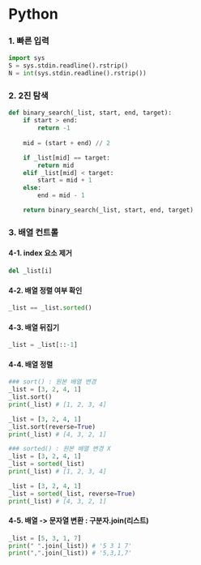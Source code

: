 # Python

### 1. 빠른 입력
```PYTHON
import sys
S = sys.stdin.readline().rstrip()
N = int(sys.stdin.readline().rstrip())
```

### 2. 2진 탐색
```PYTHON
def binary_search(_list, start, end, target):
	if start > end:
		return -1
	
	mid = (start + end) // 2

	if _list[mid] == target:
		return mid
	elif _list[mid] < target:
		start = mid + 1
	else:
		end = mid - 1

	return binary_search(_list, start, end, target)
```

### 3. 배열 컨트롤
#### 4-1. index 요소 제거
```python
del _list[i]
```

#### 4-2. 배열 정렬 여부 확인
```python
_list == _list.sorted()
```

#### 4-3. 배열 뒤집기
```python
_list = _list[::-1]
```

#### 4-4. 배열 정렬
```python
### sort() : 원본 배열 변경
_list = [3, 2, 4, 1]
_list.sort()
print(_list) # [1, 2, 3, 4]

_list = [3, 2, 4, 1]
_list.sort(reverse=True)
print(_list) # [4, 3, 2, 1]

### sorted() : 원본 배열 변경 X
_list = [3, 2, 4, 1]
_list = sorted(_list)
print(_list) # [1, 2, 3, 4]

_list = [3, 2, 4, 1]
_list = sorted(_list, reverse=True)
print(_list) # [4, 3, 2, 1]
```

#### 4-5. 배열 -> 문자열 변환 : **구분자.join(리스트)**
```python
_list = [5, 3, 1, 7]
print(" ".join(_list)) # '5 3 1 7'
print(",".join(_list)) # '5,3,1,7'
```